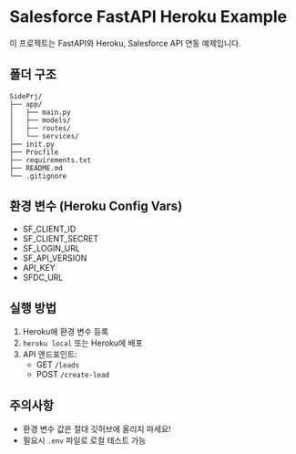 # Salesforce FastAPI Heroku Example

이 프로젝트는 FastAPI와 Heroku, Salesforce API 연동 예제입니다.

## 폴더 구조
```
SidePrj/
├── app/
│   ├── main.py
│   ├── models/
│   ├── routes/
│   └── services/
├── init.py
├── Procfile
├── requirements.txt
├── README.md
└── .gitignore
```

## 환경 변수 (Heroku Config Vars)
- SF_CLIENT_ID
- SF_CLIENT_SECRET
- SF_LOGIN_URL
- SF_API_VERSION
- API_KEY
- SFDC_URL

## 실행 방법
1. Heroku에 환경 변수 등록
2. `heroku local` 또는 Heroku에 배포
3. API 엔드포인트:
   - GET `/leads`
   - POST `/create-lead`

## 주의사항
- 환경 변수 값은 절대 깃허브에 올리지 마세요!
- 필요시 `.env` 파일로 로컬 테스트 가능
